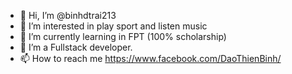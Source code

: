 - 👋 Hi, I’m @binhdtrai213
- 👀 I’m interested in play sport and listen music
- 🌱 I’m currently learning in FPT (100% scholarship)
- 💞️ I’m a Fullstack developer.
- 📫 How to reach me https://www.facebook.com/DaoThienBinh/

<!---
binhdtrai213/binhdtrai213 is a ✨ special ✨ repository because its `README.md` (this file) appears on your GitHub profile.
You can click the Preview link to take a look at your changes.
--->
